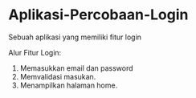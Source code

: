 # Aplikasi-Percobaan-Login
Sebuah aplikasi yang memiliki fitur login

Alur Fitur Login:
1. Memasukkan email dan password
2. Memvalidasi masukan.
3. Menampilkan halaman home.
